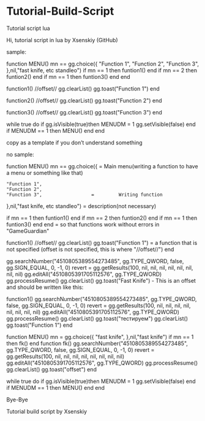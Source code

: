 # Tutorial-Build-Script
Tutorial script lua


Hi, tutorial script in lua by Xsenskiy (GitHub)

sample:

function MENU()
mn == gg.choice({
	"Function 1",
	"Function 2",
	"Function 3",
},nil,"fast knife, etc standleo")
if mn == 1 then funtion1() end
if mn == 2 then funtion2() end
if mn == 1 then funtion3() end
end

function1()
//offset//
gg.clearList()
gg.toast("Function 1")
end

function2()
//offset//
gg.clearList()
gg.toast("Function 2")
end

function3()
//offset//
gg.clearList()
gg.toast("Function 3")
end

while true do
if gg.isVisible(true)then
MENUDM = 1
gg.setVisible(false)
end
if MENUDM == 1 then
MENU()
end
end



copy as a template if you don’t understand something

no sample:

function MENU()
mn == gg.choice({             =         Main menu(writing a function to have a menu or something like that) 


	"Function 1",
	"Function 2",
	"Function 3",                  =         Writing function
	
	
},nil,"fast knife, etc standleo")            =          description(not necessary)





if mn == 1 then funtion1() end
if mn == 2 then funtion2() end
if mn == 1 then funtion3() end
end                                                                          =  so that functions work without errors in "GameGuardian" 


function1()
//offset//
gg.clearList()
gg.toast("Function 1")                      =     a function that is not specified (offset is not specified, this is where "//offset//")
end

gg.searchNumber("4510805389554273485", gg.TYPE_QWORD, false, gg.SIGN_EQUAL, 0, -1, 0)
revert = gg.getResults(100, nil, nil, nil, nil, nil, nil, nil, nil)
gg.editAll("4510805391705112576", gg.TYPE_QWORD)
gg.processResume()
gg.clearList()
gg.toast("Fast Knife") - This is an offset and should be written like this:

function1()
gg.searchNumber("4510805389554273485", gg.TYPE_QWORD, false, gg.SIGN_EQUAL, 0, -1, 0)
revert = gg.getResults(100, nil, nil, nil, nil, nil, nil, nil, nil)
gg.editAll("4510805391705112576", gg.TYPE_QWORD)
gg.processResume()
gg.clearList()
gg.toast("тестируем")
gg.clearList()
gg.toast("Function 1")
end



function MENU()
mn = gg.choice({
"fast knife",
},nil,"fast knife")
if mn == 1 then fk() end
function fk()
gg.searchNumber("4510805389554273485", gg.TYPE_QWORD, false, gg.SIGN_EQUAL, 0, -1, 0)
revert = gg.getResults(100, nil, nil, nil, nil, nil, nil, nil, nil)
gg.editAll("4510805391705112576", gg.TYPE_QWORD)
gg.processResume()
gg.clearList()
gg.toast("offset")
end

while true do
if gg.isVisible(true)then
MENUDM = 1
gg.setVisible(false)
end
if MENUDM == 1 then
MENU()
end
end

Bye-Bye

Tutorial build script by Xsenskiy
